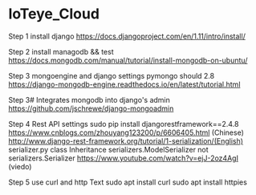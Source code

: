 # IoTeye_Cloud

Step 1 install django
https://docs.djangoproject.com/en/1.11/intro/install/

Step 2 install managodb && test		
https://docs.mongodb.com/manual/tutorial/install-mongodb-on-ubuntu/

Step 3 mongoengine and django settings
pymongo should 2.8
https://django-mongodb-engine.readthedocs.io/en/latest/tutorial.html

Step 3# Integrates mongodb into django's admin
https://github.com/jschrewe/django-mongoadmin

Step 4 Rest API settings
sudo pip install djangorestframework==2.4.8
https://www.cnblogs.com/zhouyang123200/p/6606405.html (Chinese)
http://www.django-rest-framework.org/tutorial/1-serialization/(English)
serializer.py class Inheritance serializers.ModelSerializer not serializers.Serializer
https://www.youtube.com/watch?v=ejJ-2oz4AgI (viedo)

Step 5 use curl and http Text
sudo apt install curl
sudo apt install httpies
